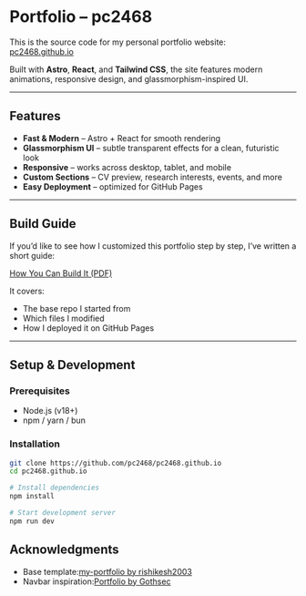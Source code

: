 # Portfolio – pc2468

This is the source code for my personal portfolio website:  
[pc2468.github.io](https://pc2468.github.io)

Built with **Astro**, **React**, and **Tailwind CSS**, the site features modern animations, responsive design, and glassmorphism-inspired UI.  

---

## Features

- **Fast & Modern** – Astro + React for smooth rendering  
- **Glassmorphism UI** – subtle transparent effects for a clean, futuristic look  
- **Responsive** – works across desktop, tablet, and mobile  
- **Custom Sections** – CV preview, research interests, events, and more  
- **Easy Deployment** – optimized for GitHub Pages  

---

## Build Guide

If you’d like to see how I customized this portfolio step by step, I’ve written a short guide:  

[How You Can Build It (PDF)](https://pc2468.github.io/how-to-build.pdf)  

It covers:
- The base repo I started from  
- Which files I modified  
- How I deployed it on GitHub Pages  

---

## Setup & Development

### Prerequisites
- Node.js (v18+)  
- npm / yarn / bun  

### Installation
```bash
git clone https://github.com/pc2468/pc2468.github.io
cd pc2468.github.io

# Install dependencies
npm install

# Start development server
npm run dev
```

## Acknowledgments
- Base template:[my-portfolio by rishikesh2003](https://github.com/rishikesh2003/my-portfolio)
- Navbar inspiration:[Portfolio by Gothsec](https://github.com/Gothsec/Portfolio)
